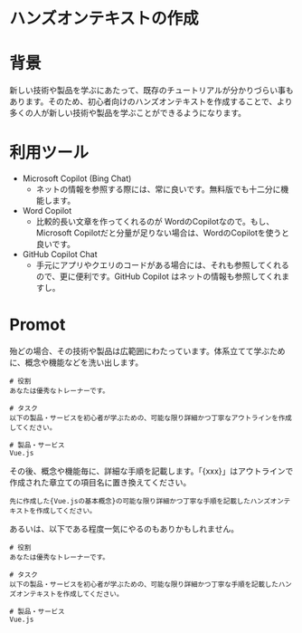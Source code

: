 # ハンズオンテキストの作成

# 背景

新しい技術や製品を学ぶにあたって、既存のチュートリアルが分かりづらい事もあります。そのため、初心者向けのハンズオンテキストを作成することで、より多くの人が新しい技術や製品を学ぶことができるようになります。

# 利用ツール

- Microsoft Copilot (Bing Chat)
    - ネットの情報を参照する際には、常に良いです。無料版でも十二分に機能します。
- Word Copilot
    - 比較的長い文章を作ってくれるのが WordのCopilotなので。もし、Microsoft Copilotだと分量が足りない場合は、WordのCopilotを使うと良いです。
- GitHub Copilot Chat
    - 手元にアプリやクエリのコードがある場合には、それも参照してくれるので、更に便利です。GitHub Copilot はネットの情報も参照してくれますし。


# Promot

殆どの場合、その技術や製品は広範囲にわたっています。体系立てて学ぶために、概念や機能などを洗い出します。

```text
# 役割
あなたは優秀なトレーナーです。

# タスク
以下の製品・サービスを初心者が学ぶための、可能な限り詳細かつ丁寧なアウトラインを作成してください。

# 製品・サービス
Vue.js
```

その後、概念や機能毎に、詳細な手順を記載します。「{xxx}」はアウトラインで作成された章立ての項目名に置き換えてください。

```text
先に作成した{Vue.jsの基本概念}の可能な限り詳細かつ丁寧な手順を記載したハンズオンテキストを作成してください。
```

あるいは、以下である程度一気にやるのもありかもしれません。

```text
# 役割
あなたは優秀なトレーナーです。

# タスク
以下の製品・サービスを初心者が学ぶための、可能な限り詳細かつ丁寧な手順を記載したハンズオンテキストを作成してください。

# 製品・サービス
Vue.js
```